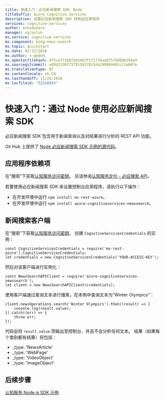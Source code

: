 ```yaml
---
title: 快速入门：必应新闻搜索 SDK、Node
titleSuffix: Azure Cognitive Services
description: 设置必应新闻搜索 SDK 控制台应用程序
services: cognitive-services
author: mikedodaro
manager: cgronlun
ms.service: cognitive-services
ms.component: bing-news-search
ms.topic: quickstart
ms.date: 02/12/2018
ms.author: v-gedod
ms.openlocfilehash: 075ce771b6fa92663f172734aabf57b089b294a9
ms.sourcegitcommit: a08d1236f737915817815da299984461cc2ab07e
ms.translationtype: HT
ms.contentlocale: zh-CN
ms.lasthandoff: 11/26/2018
ms.locfileid: "52316933"
---
```

# <a name="quickstart-bing-news-search-sdk-with-node"></a>快速入门：通过 Node 使用必应新闻搜索 SDK

必应新闻搜索 SDK 包含用于新闻查询以及对结果进行分析的 REST API 功能。 

Git Hub 上提供了 [Node 必应新闻搜索 SDK 示例的源代码](https://github.com/Azure-Samples/cognitive-services-node-sdk-samples/blob/master/Samples/newsSearch.js)。

## <a name="application-dependencies"></a>应用程序依赖项
在“搜索”下获取[认知服务访问密钥](https://azure.microsoft.com/try/cognitive-services/)。  另请参阅[认知服务定价 - 必应搜索 API](https://azure.microsoft.com/pricing/details/cognitive-services/search-api/)。 

若要使用必应新闻搜索 SDK 来设置控制台应用程序，请执行以下操作：
* 在开发环境中运行 `npm install ms-rest-azure`。
* 在开发环境中运行 `npm install azure-cognitiveservices-newssearch`。

## <a name="news-search-client"></a>新闻搜索客户端
在“搜索”下获取[认知服务访问密钥](https://azure.microsoft.com/try/cognitive-services/)。 创建 `CognitiveServicesCredentials` 的实例：
```
const CognitiveServicesCredentials = require('ms-rest-azure').CognitiveServicesCredentials;
let credentials = new CognitiveServicesCredentials('YOUR-ACCESS-KEY');
```
然后对该客户端进行实例化：
```
const NewsSearchAPIClient = require('azure-cognitiveservices-newssearch');
let client = new NewsSearchAPIClient(credentials);
```
使用客户端通过查询文本进行搜索，在本例中查询文本为“Winter Olympics”：
```
client.newsOperations.search('Winter Olympics').then((result) => {
    console.log(result.value);
}).catch((err) => {
    throw err;
});

```
代码会将 `result.value` 项输出至控制台，并且不会分析任何文本。 结果（如果每个类别都有结果）将包括：
- _type: 'NewsArticle'
- _type: 'WebPage'
- _type: 'VideoObject'
- _type: 'ImageObject'

<!-- Remove until we can replace with santized version
![News results](media/node-sdk-quickstart-results.png)
-->

## <a name="next-steps"></a>后续步骤

[认知服务 Node.js SDK 示例](https://github.com/Azure-Samples/cognitive-services-node-sdk-samples)
